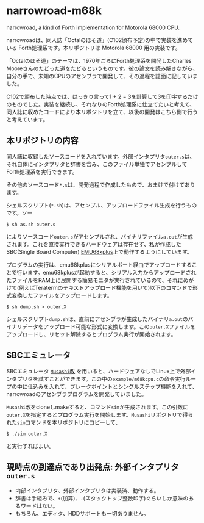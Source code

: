 # narrowroad-m68k

narrowroad, a kind of Forth implementation  for Motorola 68000 CPU.

narrowroadは、同人誌「Octalのほそ道」(C102頒布予定)の中で実装を進めている Forth処理系です。本リポジトリは Motorola 68000 用の実装です。

「Octalのほそ道」のテーマは、1970年ごろにForth処理系を開発したCharles Mooreさんのたどった道をたどるというものです。彼の論文を読み解きながら、自分の手で、未知のCPUのアセンブラで開発して、その過程を誌面に記していました。

C102で頒布した時点では、はっきり言って1 + 2 = 3を計算して3を印字するだけのものでした。実装を継続し、それなりのForth処理系に仕立てたいと考えて、同人誌に収めたコードにより本リポジトリを立て、以後の開発はこちら側で行うと考えています。

## 本リポジトリの内容

同人誌に収録したソースコードを入れています。外部インタプリタ`outer.s`は、それ自体にインタプリタと辞書を含み、このファイル単独でアセンブルしてForth処理系を実行できます。

その他のソースコード`*.s`は、開発過程で作成したもので、おまけで付けてあります。

シェルスクリプト(`*.sh`)は、アセンブル、アップロードファイル生成を行うものです。ソー

```
$ sh as.sh outer.s
```
によりソースコード`outer.s`がアセンブルされ、バイナリファイル`a.out`が生成されます。これを直接実行できるハードウェアは存在せず、私が作成したSBC(Single Board Computer) [EMU68kplus](https://github.com/tendai22/emu68kplus)上で動作するようにしています。

プログラムの実行は、emu68kplusにシリアルポート経由でアップロードすることで行います。emu68kplusが起動すると、シリアル入力からアップロードされたファイルをRAM上に展開する簡易モニタが実行されているので、それにめがけて(例えばTeratermのテキストアップロード機能を用いて)以下のコマンドで形式変換したファイルをアップロードします。

```
$ sh dump.sh > outer.X
```
シェルスクリプト`dump.sh`は、直前にアセンブラが生成したバイナリ`a.out`のバイナリデータをアップロード可能な形式に変換します。この`outer.X`ファイルをアップロードし、リセット解除するとプログラム実行が開始されます。

## SBCエミュレータ

SBCエミュレータ [`Musashi`改](https://github.com/tendai22/Musashi) を用いると、ハードウェアなしでLinux上で外部インタプリタを試すことができます。この中の`example/m68kcpu.c`の命令実行ループの中に仕込みを入れて、ブレークポイントとシングルステップ機能を入れて、narrowroadのアセンブラプログラムを開発していました。

`Musashi`改をcloneしmakeすると、コマンド`sim`が生成されます。この引数に`outer.X`を指定するとプログラム実行を開始します。`Musashi`リポジトリで得られた`sim`コマンドを本リポジトリにコピーして、

```
$ ./sim outer.X
```
と実行すればよい。

## 現時点の到達点であり出発点: 外部インタプリタ`outer.s`

* 内部インタプリタ、外部インタプリタは実装済、動作する。
* 辞書は手組みで、`+`(加算)、`.`(スタックトップ整数印字)ぐらいしか意味のあるワードはない。
* もちろん、エディタ、HDDサポートも一切ありません。

